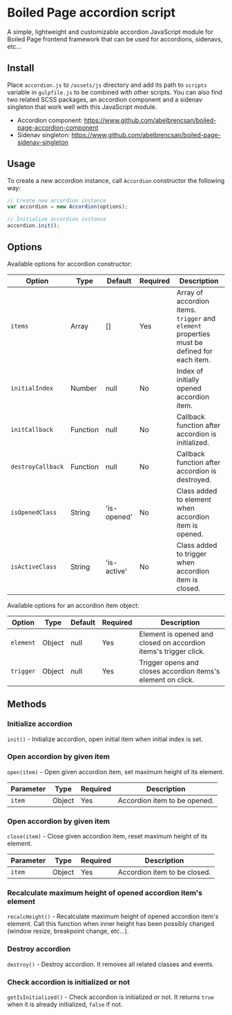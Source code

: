 # Boiled Page accordion script

A simple, lightweight and customizable accordion JavaScript module for Boiled Page frontend framework that can be used for accordions, sidenavs, etc...

## Install

Place `accordion.js` to `/assets/js` directory and add its path to `scripts` variable in `gulpfile.js` to be combined with other scripts. You can also find two related SCSS packages, an accordion component and a sidenav singleton that work well with this JavaScript module.

- Accordion component: <https://www.github.com/abelbrencsan/boiled-page-accordion-component>
- Sidenav singleton: <https://www.github.com/abelbrencsan/boiled-page-sidenav-singleton>

## Usage

To create a new accordion instance, call `Accordion` constructor the following way:

```js
// Create new accordion instance
var accordion = new Accordion(options);

// Initialize accordion instance
accordion.init();
```

## Options

Available options for accordion constructor:

Option| Type | Default | Required | Description
------|------|---------|----------|------------
`items` | Array | [] | Yes | Array of accordion items. `trigger` and `element` properties must be defined for each item.
`initialIndex` | Number | null | No | Index of initially opened accordion item.
`initCallback` | Function | null | No | Callback function after accordion is initialized.
`destroyCallback` | Function | null | No | Callback function after accordion is destroyed.
`isOpenedClass` | String | 'is-opened' | No | Class added to element when accordion item is opened.
`isActiveClass` | String | 'is-active' | No | Class added to trigger when accordion item is closed.

Available options for an accordion item object:

Option| Type | Default | Required | Description
------|------|---------|----------|------------
`element` | Object | null | Yes | Element is opened and closed on accordion items's trigger click.
`trigger` | Object | null | Yes | Trigger opens and closes accordion items's element on click.

## Methods

### Initialize accordion

`init()` - Initialize accordion, open initial item when initial index is set.

### Open accordion by given item

`open(item)` - Open given accordion item, set maximum height of its element.

Parameter | Type | Required | Description
----------|------|----------|------------
`item` | Object | Yes | Accordion item to be opened.

### Open accordion by given item

`close(item)` - Close given accordion item, reset maximum height of its element.

Parameter | Type | Required | Description
----------|------|----------|------------
`item` | Object | Yes | Accordion item to be closed.

### Recalculate maximum height of opened accordion item's element

`recalcHeight()` - Recalculate maximum height of opened accordion item's element. Call this function when inner height has been possibly changed (window resize, breakpoint change, etc...).

### Destroy accordion

`destroy()` - Destroy accordion. It removes all related classes and events.

### Check accordion is initialized or not

`getIsInitialized()` - Check accordion is initialized or not. It returns `true` when it is already initialized, `false` if not.
